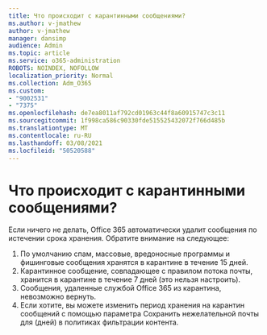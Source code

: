```yaml
---
title: Что происходит с карантинными сообщениями?
ms.author: v-jmathew
author: v-jmathew
manager: dansimp
audience: Admin
ms.topic: article
ms.service: o365-administration
ROBOTS: NOINDEX, NOFOLLOW
localization_priority: Normal
ms.collection: Adm_O365
ms.custom:
- "9002531"
- "7375"
ms.openlocfilehash: de7ea8011af792cd01963c44f8a60915747c3c11
ms.sourcegitcommit: 1f998ca586c90330fde515525432072f766d485b
ms.translationtype: MT
ms.contentlocale: ru-RU
ms.lasthandoff: 03/08/2021
ms.locfileid: "50520588"
---
```

# <a name="what-happens-to-quarantined-messages"></a>Что происходит с карантинными сообщениями?

Если ничего не делать, Office 365 автоматически удалит сообщения по истечении срока хранения. Обратите внимание на следующее:

1. По умолчанию спам, массовые, вредоносные программы и фишинговые сообщения хранятся в карантине в течение 15 дней.
2. Карантинное сообщение, совпадающее с правилом потока почты, хранится в карантине в течение 7 дней (это нельзя настроить).
3. Сообщения, удаленные службой Office 365 из карантина, невозможно вернуть.
4. Если хотите, вы можете изменить период хранения на карантин сообщений с помощью параметра Сохранить нежелательной почты для (дней) в политиках фильтрации контента.
